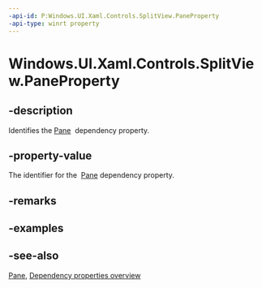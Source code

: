 ```yaml
---
-api-id: P:Windows.UI.Xaml.Controls.SplitView.PaneProperty
-api-type: winrt property
---
```


<!-- Property syntax
public Windows.UI.Xaml.DependencyProperty PaneProperty { get; }
-->

# Windows.UI.Xaml.Controls.SplitView.PaneProperty

## -description
Identifies the [Pane](splitview_pane.md)  dependency property.



## -property-value
The identifier for the  [Pane](splitview_pane.md) dependency property.

## -remarks

## -examples

## -see-also
[Pane](splitview_pane.md), [Dependency properties overview](/windows/uwp/xaml-platform/dependency-properties-overview)
